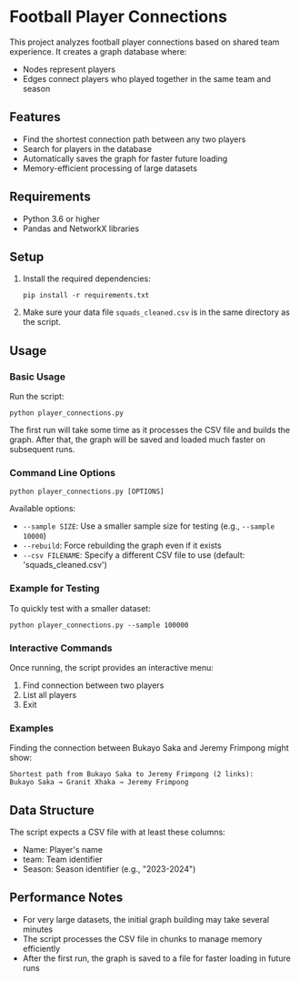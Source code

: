 # Football Player Connections

This project analyzes football player connections based on shared team experience. It creates a graph database where:
- Nodes represent players
- Edges connect players who played together in the same team and season

## Features

- Find the shortest connection path between any two players
- Search for players in the database
- Automatically saves the graph for faster future loading
- Memory-efficient processing of large datasets

## Requirements

- Python 3.6 or higher
- Pandas and NetworkX libraries

## Setup

1. Install the required dependencies:
   ```
   pip install -r requirements.txt
   ```

2. Make sure your data file `squads_cleaned.csv` is in the same directory as the script.

## Usage

### Basic Usage

Run the script:
```
python player_connections.py
```

The first run will take some time as it processes the CSV file and builds the graph. After that, the graph will be saved and loaded much faster on subsequent runs.

### Command Line Options

```
python player_connections.py [OPTIONS]
```

Available options:
- `--sample SIZE`: Use a smaller sample size for testing (e.g., `--sample 10000`)
- `--rebuild`: Force rebuilding the graph even if it exists
- `--csv FILENAME`: Specify a different CSV file to use (default: 'squads_cleaned.csv')

### Example for Testing

To quickly test with a smaller dataset:
```
python player_connections.py --sample 100000
```

### Interactive Commands

Once running, the script provides an interactive menu:
1. Find connection between two players
2. List all players
3. Exit

### Examples

Finding the connection between Bukayo Saka and Jeremy Frimpong might show:
```
Shortest path from Bukayo Saka to Jeremy Frimpong (2 links):
Bukayo Saka → Granit Xhaka → Jeremy Frimpong
```

## Data Structure

The script expects a CSV file with at least these columns:
- Name: Player's name
- team: Team identifier
- Season: Season identifier (e.g., "2023-2024")

## Performance Notes

- For very large datasets, the initial graph building may take several minutes
- The script processes the CSV file in chunks to manage memory efficiently
- After the first run, the graph is saved to a file for faster loading in future runs 